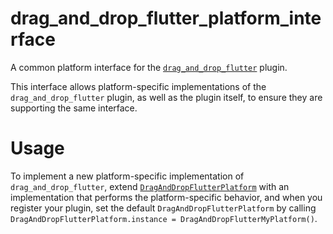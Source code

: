 # drag_and_drop_flutter_platform_interface

A common platform interface for the [`drag_and_drop_flutter`][1] plugin.

This interface allows platform-specific implementations of the `drag_and_drop_flutter`
plugin, as well as the plugin itself, to ensure they are supporting the
same interface.

# Usage

To implement a new platform-specific implementation of `drag_and_drop_flutter`, extend
[`DragAndDropFlutterPlatform`][2] with an implementation that performs the
platform-specific behavior, and when you register your plugin, set the default
`DragAndDropFlutterPlatform` by calling
`DragAndDropFlutterPlatform.instance = DragAndDropFlutterMyPlatform()`.

[1]: https://pub.dev/packages/drag_and_drop_flutter
[2]: lib/drag_and_drop_flutter_platform_interface.dart

